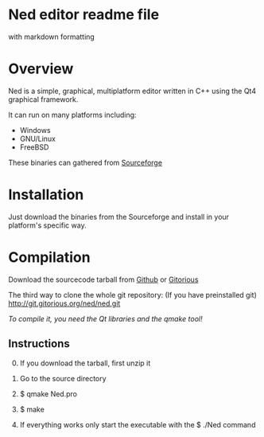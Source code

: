 Ned editor readme file
=================================================
with markdown formatting

Overview
=========

Ned is a simple, graphical, multiplatform editor written in C++ using the
Qt4 graphical framework.

It can run on many platforms including:

 * Windows
 * GNU/Linux
 * FreeBSD

These binaries can gathered from 
[Sourceforge](www.sourceforge.net/projects/ned "Sourceforge")

Installation
=============

Just download the binaries from the Sourceforge and install in your platform's
specific way.

Compilation
============

Download the sourcecode tarball from
[Github](http://github.com/akoskovacs/Ned/downloads "Github downloads") or
[Gitorious](http://gitorious.org/ned/ned/trees/unstable "Gitorious, Ned unstable repo")

The third way to clone the whole git repository: (If you have preinstalled git)
http://git.gitorious.org/ned/ned.git

*To compile it, you need the Qt libraries and the qmake tool!*

## Instructions ##

0. If you download the tarball, first unzip it

1. Go to the source directory

2. $ qmake Ned.pro

3. $ make

4. If everything works only start the
  executable with the 
       $ ./Ned
  command
